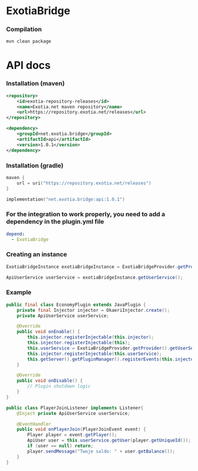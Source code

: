 # ExotiaBridge
### Compilation
```xml
mvn clean package
```

# API docs
### Installation (maven)
```xml
<repository>
    <id>exotia-repository-releases</id>
    <name>Exotia.net maven repository</name>
    <url>https://repository.exotia.net/releases</url>
</repository>

<dependency>
    <groupId>net.exotia.bridge</groupId>
    <artifactId>api</artifactId>
    <version>1.0.1</version>
</dependency>
```
### Installation (gradle)
```kotlin
maven {
    url = uri("https://repository.exotia.net/releases")
}

implementation("net.exotia.bridge:api:1.0.1")
```

### For the integration to work properly, you need to add a dependency in the plugin.yml file
```yaml
depend:
  - ExotiaBridge
```
### Creating an instance
```java
ExotiaBridgeInstance exotiaBridgeInstance = ExotiaBridgeProvider.getProvider();

ApiUserService userService = exotiaBridgeInstance.getUserService();
```

### Example
```java
public final class EconomyPlugin extends JavaPlugin {
    private final Injector injector = OkaeriInjector.create();
    private ApiUserService userService;

    @Override
    public void onEnable() {
        this.injector.registerInjectable(this.injector);
        this.injector.registerInjectable(this);
        this.userService = ExotiaBridgeProvider.getProvider().getUserService();
        this.injector.registerInjectable(this.userService);
        this.getServer().getPluginManager().registerEvents(this.injector.createInstance(PlayerJoinListener.class), this);
    }

    @Override
    public void onDisable() {
        // Plugin shutdown logic
    }
}

public class PlayerJoinListener implements Listener{
    @Inject private ApiUserService userService;

    @EventHandler
    public void onPlayerJoin(PlayerJoinEvent event) {
        Player player = event.getPlayer();
        ApiUser user = this.userService.getUser(player.getUniqueId());
        if (user == null) return;
        player.sendMessage("Twoje saldo: " + user.getBalance());
    }
}
```